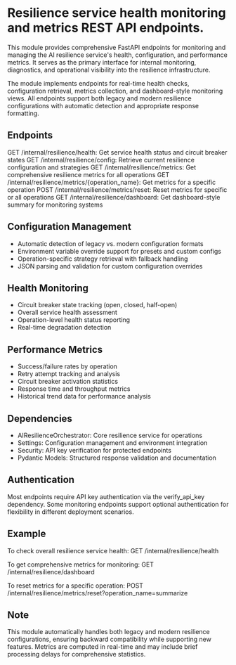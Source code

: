 # Resilience service health monitoring and metrics REST API endpoints.

This module provides comprehensive FastAPI endpoints for monitoring and managing
the AI resilience service's health, configuration, and performance metrics. It
serves as the primary interface for internal monitoring, diagnostics, and
operational visibility into the resilience infrastructure.

The module implements endpoints for real-time health checks, configuration
retrieval, metrics collection, and dashboard-style monitoring views. All
endpoints support both legacy and modern resilience configurations with
automatic detection and appropriate response formatting.

## Endpoints

GET  /internal/resilience/health: Get service health status and circuit breaker states
GET  /internal/resilience/config: Retrieve current resilience configuration and strategies
GET  /internal/resilience/metrics: Get comprehensive resilience metrics for all operations
GET  /internal/resilience/metrics/{operation_name}: Get metrics for a specific operation
POST /internal/resilience/metrics/reset: Reset metrics for specific or all operations
GET  /internal/resilience/dashboard: Get dashboard-style summary for monitoring systems

## Configuration Management

- Automatic detection of legacy vs. modern configuration formats
- Environment variable override support for presets and custom configs
- Operation-specific strategy retrieval with fallback handling
- JSON parsing and validation for custom configuration overrides

## Health Monitoring

- Circuit breaker state tracking (open, closed, half-open)
- Overall service health assessment
- Operation-level health status reporting
- Real-time degradation detection

## Performance Metrics

- Success/failure rates by operation
- Retry attempt tracking and analysis
- Circuit breaker activation statistics
- Response time and throughput metrics
- Historical trend data for performance analysis

## Dependencies

- AIResilienceOrchestrator: Core resilience service for operations
- Settings: Configuration management and environment integration
- Security: API key verification for protected endpoints
- Pydantic Models: Structured response validation and documentation

## Authentication

Most endpoints require API key authentication via the verify_api_key
dependency. Some monitoring endpoints support optional authentication
for flexibility in different deployment scenarios.

## Example

To check overall resilience service health:
GET /internal/resilience/health

To get comprehensive metrics for monitoring:
GET /internal/resilience/dashboard

To reset metrics for a specific operation:
POST /internal/resilience/metrics/reset?operation_name=summarize

## Note

This module automatically handles both legacy and modern resilience
configurations, ensuring backward compatibility while supporting
new features. Metrics are computed in real-time and may include
brief processing delays for comprehensive statistics.
